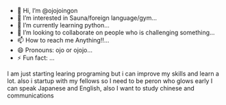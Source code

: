 - 👋 Hi, I’m @ojojoingon
- 👀 I’m interested in Sauna/foreign language/gym...
- 🌱 I’m currently learning python...
- 💞️ I’m looking to collaborate on people who is challenging something...
- 📫 How to reach me Anything!!...
- 😄 Pronouns: ojo or ojojo...
- ⚡ Fun fact: ...

<!---ojojoingon/ojojoingon is a ✨ special ✨ repository because its `README.md` (this file) appears on your GitHub profile.
You can click the Preview link to take a look at your changes.
--->

I am just starting learing programing but i can improve my skills and learn a lot.
also i startup with my fellows so I need to be peron who glows early
I can speak Japanese and English, also I want to study chinese and communications
